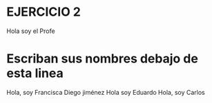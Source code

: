 # EJERCICIO 2

Hola soy el Profe

# Escriban sus nombres debajo de esta linea
Hola, soy Francisca
Diego jiménez
Hola soy Eduardo
Hola, soy Carlos
